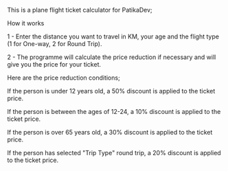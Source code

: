 This is a plane flight ticket calculator for PatikaDev;

How it works

1 - Enter the distance you want to travel in KM, your age and the flight type (1 for One-way, 2 for Round Trip).

2 - The programme will calculate the price reduction if necessary and will give you the price for your ticket.

Here are the price reduction conditions;

If the person is under 12 years old, a 50% discount is applied to the ticket price.

If the person is between the ages of 12-24, a 10% discount is applied to the ticket price.

If the person is over 65 years old, a 30% discount is applied to the ticket price.

If the person has selected "Trip Type" round trip, a 20% discount is applied to the ticket price.


